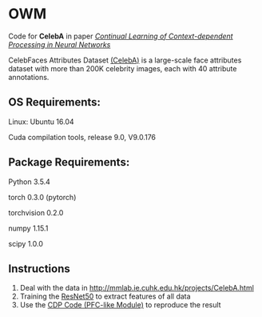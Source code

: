 
# OWM
Code for **CelebA** in paper *[Continual Learning of Context-dependent Processing in Neural Networks](https://arxiv.org/abs/1810.01256)*

CelebFaces Attributes Dataset [(CelebA)]( http://mmlab.ie.cuhk.edu.hk/projects/CelebA.html) is a large-scale face attributes dataset with more than 200K celebrity images, each with 40 attribute annotations.

## OS Requirements:

Linux: Ubuntu 16.04

Cuda compilation tools, release 9.0, V9.0.176

## Package  Requirements:

Python 3.5.4

torch 0.3.0 (pytorch)

torchvision 0.2.0

numpy 1.15.1

scipy 1.0.0

## Instructions
1. Deal with the data in http://mmlab.ie.cuhk.edu.hk/projects/CelebA.html
2. Training the [ResNet50](https://github.com/beijixiong3510/OWM/tree/master/celebA/celebA_pytorch_50) to extract features of all data
3. Use the [CDP Code (PFC-like Module)](https://github.com/beijixiong3510/OWM/tree/master/celebA/celebA_PFC) to reproduce the result
